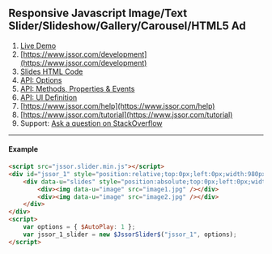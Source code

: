 
Responsive Javascript Image/Text Slider/Slideshow/Gallery/Carousel/HTML5 Ad
--------------------------------------

1. [Live Demo](https://www.jssor.com)
2. [https://www.jssor.com/development](https://www.jssor.com/development)
2. [Slides HTML Code](https://www.jssor.com/development/define-slides-html-code.html)
2. [API: Options](https://www.jssor.com/development/api-options.html)
2. [API: Methods, Properties & Events](https://www.jssor.com/development/api-methods-properties-events.html)
2. [API: UI Definition](https://www.jssor.com/development/api-ui-definition.html)
2. [https://www.jssor.com/help](https://www.jssor.com/help)
2. [https://www.jssor.com/tutorial](https://www.jssor.com/tutorial)
3. Support: [Ask a question on StackOverflow](https://stackoverflow.com/search?tab=relevance&q=jssor)

--------------------------------------
#### Example
```html
<script src="jssor.slider.min.js"></script>
<div id="jssor_1" style="position:relative;top:0px;left:0px;width:980px;height:380px;overflow:hidden;">
    <div data-u="slides" style="position:absolute;top:0px;left:0px;width:980px;height:380px;overflow:hidden;">
        <div><img data-u="image" src="image1.jpg" /></div>
        <div><img data-u="image" src="image2.jpg" /></div>
    </div>
</div>
<script>
    var options = { $AutoPlay: 1 };
    var jssor_1_slider = new $JssorSlider$("jssor_1", options);
</script>
```